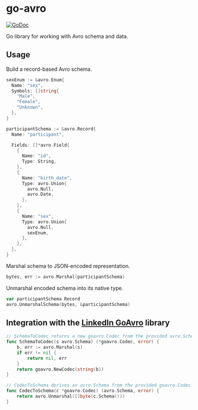 # go-avro

[![GoDoc](https://godoc.org/github.com/arcus/go-avro?status.svg)](https://godoc.org/github.com/arcus/go-avro)

Go library for working with Avro schema and data.

## Usage

Build a record-based Avro schema.

```go
sexEnum := &avro.Enum{
  Name: "sex",
  Symbols: []string{
    "Male",
    "Female",
    "Unknown",
  },
}

participantSchema := &avro.Record{
  Name: "participant",

  Fields: []*avro.Field{
    {
      Name: "id",
      Type: String,
    },
    {
      Name: "birth_date",
      Type: avro.Union{
        avro.Null,
        avro.Date,
      },
    },
    {
      Name: "sex",
      Type: avro.Union{
        avro.Null,
        sexEnum,
      },
    },
  },
}
```

Marshal schema to JSON-encoded representation.

```go
bytes, err := avro.Marshal(participantSchema)
```

Unmarshal encoded schema into its native type.

```go
var participantSchema Record
avro.UnmarshalSchema(bytes, &participantSchema)
```

## Integration with the [LinkedIn GoAvro](https://github.com/linked/goavro) library

```go
// SchemaToCodec returns a new goavro.Codec from the provided avro.Schema.
func SchemaToCodec(s avro.Schema) (*goavro.Codec, error) {
	b, err := avro.Marshal(s)
	if err != nil {
		return nil, err
	}
	return goavro.NewCodec(string(b))
}

// CodecToSchema derives an avro.Schema from the provided goavro.Codec.
func CodecToSchema(c *goavro.Codec) (avro.Schema, error) {
	return avro.Unmarshal([]byte(c.Schema()))
}
```
